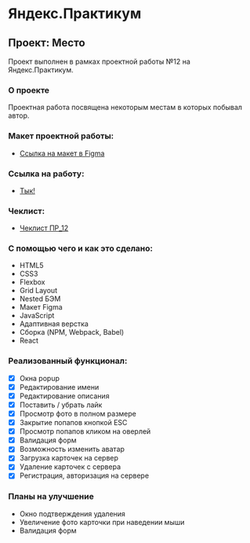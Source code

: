 # Яндекс.Практикум

## Проект: Место
Проект выполнен в рамках проектной работы №12 на Яндекс.Практикум.

### О проекте
Проектная работа посвящена некоторым местам в которых побывал автор.

### Макет проектной работы:

* [Ссылка на макет в Figma](https://www.figma.com/file/5H3gsn5lIGPwzBPby9jAOo/Sprint-14-RU?node-id=0%3A1)

### Ссылка на работу:

* [Тык!](https://github.com/Rodzy28/react-mesto-auth)

### Чеклист:

* [Чеклист ПР_12](https://code.s3.yandex.net/web-developer/checklists-pdf/new-program/checklist-12.pdf)

### С помощью чего и как это сделано:
- HTML5
- CSS3
- Flexbox
- Grid Layout
- Nested БЭМ
- Макет Figma
- JavaScript
- Адаптивная верстка
- Сборка (NPM, Webpack, Babel)
- React

### Реализованный функционал:
- [X] Окнa popup
- [X] Редактирование имени
- [X] Редактирование описания
- [X] Поставить / убрать лайк
- [X] Просмотр фото в полном размере
- [X] Закрытие попапов кнопкой ESC
- [X] Просмотр попапов кликом на оверлей
- [X] Валидация форм
- [X] Возможность изменить аватар
- [X] Загрузка карточек на сервер
- [X] Удаление карточек с сервера
- [X] Регистрация, авторизация на сервере

### Планы на улучшение
- Окно подтверждения удаления
- Увеличение фото карточки при наведении мыши
- Валидация форм
